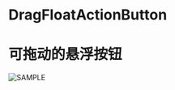 # DragFloatActionButton
可拖动的悬浮按钮
==

![SAMPLE](https://github.com/LiuZhiPeng1214/DragFloatActionButton/blob/master/gif/SVID_20170419_135853.gif)
